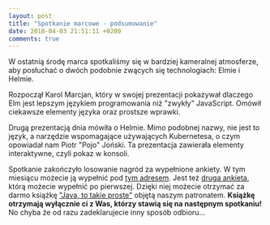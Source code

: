 ```yaml
---
layout: post
title: "Spotkanie marcowe - podsumowanie"
date: 2018-04-03 21:51:11 +0200
comments: true
---
```

W ostatnią środę marca spotkaliśmy się w bardziej kameralnej atmosferze, aby posłuchać o dwóch podobnie zwących się technologiach: Elmie i Helmie.

Rozpoczął Karol Marcjan, który w swojej prezentacji pokazywał dlaczego Elm jest lepszym językiem programowania niż "zwykły" JavaScript. Omówił
ciekawsze elementy języka oraz prostsze wprawki.

Drugą prezentacją dnia mówiła o Helmie. Mimo podobnej nazwy, nie jest to język, a narzędzie wspomagające używających Kubernetesa, o czym opowiadał nam Piotr "Pojo" Joński.
Ta prezentacja zawierała elementy interaktywne, czyli pokaz w konsoli.

Spotkanie zakończyło losowanie nagród za wypełnione ankiety. W tym miesiącu możecie ją wypełnić pod <a href="https://docs.google.com/forms/d/e/1FAIpQLSdfUncbWvut9yJgDmh3cjFhRFTXYQNJZgnxhZcs5UykLED6PA/viewform?c=0&w=1" target="_blank">tym adresem</a>.
Jest też <a href="https://docs.google.com/forms/d/e/1FAIpQLScb2U4RApq-K0duV0mGxM39SorXn_qLrOTXvsiGSUEtl07-AQ/viewform?c=0&w=1" target="_blank">druga ankieta</a>, którą możecie wypełnić po pierwszej. Dzięki niej możecie otrzymać za darmo książkę <a href="https://ksiegarnia.pwn.pl/Java-to-takie-proste,737612801,p.html" target="_blank">"Java, to takie proste"</a> objętą naszym patronatem.
<b>Książkę otrzymają wyłącznie ci z Was, którzy stawią się na następnym spotkaniu!</b> No chyba że od razu zadeklarujecie inny sposób odbioru...


